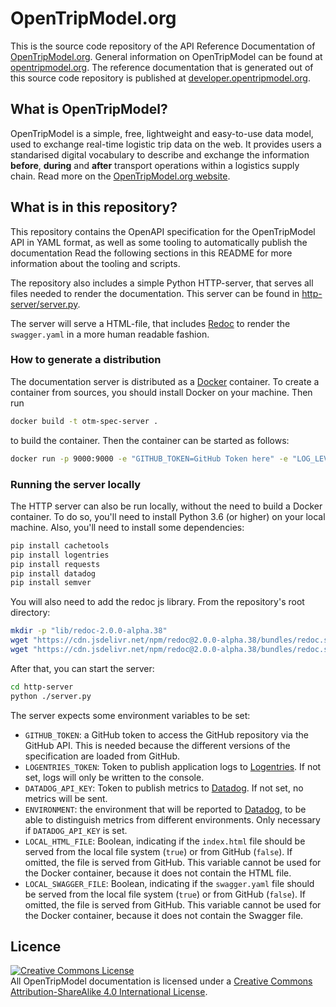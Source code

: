 # OpenTripModel.org

This is the source code repository of the API Reference Documentation of
[OpenTripModel.org](https://opentripmodel.org). General information on
OpenTripModel can be found at
[opentripmodel.org](https://opentripmodel.orghttps://opentripmodel.org). The
reference documentation that is generated out of this source code repository is
published at [developer.opentripmodel.org](https://developer.opentripmodel.org).

## What is OpenTripModel?
OpenTripModel is a simple, free, lightweight and easy-to-use data model, used to
exchange real-time logistic trip data on the web. It provides users a
standarised digital vocabulary to describe and exchange the information
**before**, **during** and **after** transport operations within a logistics
supply chain. Read more on the
[OpenTripModel.org website](https://opentripmodel.org).

## What is in this repository?
This repository contains the OpenAPI specification for the OpenTripModel API in
YAML format, as well as some tooling to automatically publish the documentation
Read the following sections in this README for more information about the tooling 
and scripts.

The repository also includes a simple Python HTTP-server, that serves all files
needed to render the documentation. This server can be found in 
[http-server/server.py](http-server/server.py).

The server will serve a HTML-file, that includes
[Redoc](https://github.com/Rebilly/ReDoc) to render the `swagger.yaml`
in a more human readable fashion.

### How to generate a distribution
The documentation server is distributed as a [Docker](https://www.docker.com/what-docker)
container. To create a container from sources, you should install Docker on your
machine. Then run 

```bash
docker build -t otm-spec-server .
```

to build the container. Then the container can be started as follows:

```bash
docker run -p 9000:9000 -e "GITHUB_TOKEN=GitHub Token here" -e "LOG_LEVEL=DEBUG" otm-spec-server 
``` 

### Running the server locally
The HTTP server can also be run locally, without the need to build a Docker 
container. To do so, you'll need to install Python 3.6 (or higher) on your local
machine. Also, you'll need to install some dependencies:

```bash
pip install cachetools
pip install logentries
pip install requests
pip install datadog
pip install semver
```

You will also need to add the redoc js library. From the repository's root directory:
```bash
mkdir -p "lib/redoc-2.0.0-alpha.38"
wget "https://cdn.jsdelivr.net/npm/redoc@2.0.0-alpha.38/bundles/redoc.standalone.js" -P "lib/redoc-2.0.0-alpha.38/"
wget "https://cdn.jsdelivr.net/npm/redoc@2.0.0-alpha.38/bundles/redoc.standalone.js.map" -P "lib/redoc-2.0.0-alpha.38/"
```

After that, you can start the server:

```bash
cd http-server
python ./server.py
```

The server expects some environment variables to be set:

* `GITHUB_TOKEN`: a GitHub token to access the GitHub repository via the 
  GitHub API. This is needed because the different versions of the 
  specification are loaded from GitHub.
* `LOGENTRIES_TOKEN`: Token to publish application logs to 
  [Logentries](https://logentries.com/). If not set, logs will only be
  written to the console.
* `DATADOG_API_KEY`: Token to publish metrics to 
  [Datadog](https://www.datadoghq.com/). If not set, no metrics will be sent.
* `ENVIRONMENT`: the environment that will be reported to 
  [Datadog](https://www.datadoghq.com/), to be able to distinguish metrics
  from different environments. Only necessary if `DATADOG_API_KEY` is set.
* `LOCAL_HTML_FILE`: Boolean, indicating if the `index.html` file should
  be served from the local file system (`true`) or from GitHub (`false`).
  If omitted, the file is served from GitHub.
  This variable cannot be used for the Docker container, because it does not contain the HTML file.
* `LOCAL_SWAGGER_FILE`: Boolean, indicating if the `swagger.yaml` file should
  be served from the local file system (`true`) or from GitHub (`false`).
  If omitted, the file is served from GitHub.
  This variable cannot be used for the Docker container, because it does not contain the Swagger file.
  

## Licence
<a rel="license" href="http://creativecommons.org/licenses/by-sa/4.0/"><img alt="Creative Commons License" style="border-width:0" src="https://i.creativecommons.org/l/by-sa/4.0/88x31.png" /></a><br />All OpenTripModel documentation is licensed under a <a rel="license" href="http://creativecommons.org/licenses/by-sa/4.0/">Creative Commons Attribution-ShareAlike 4.0 International License</a>.
